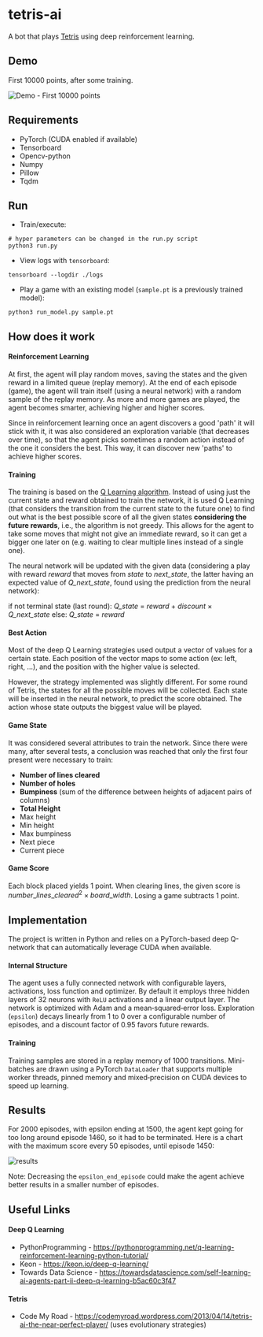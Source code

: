 # tetris-ai

A bot that plays [Tetris](https://en.wikipedia.org/wiki/Tetris) using deep reinforcement learning.

## Demo

First 10000 points, after some training.

![Demo - First 10000 points](./demo.gif)


## Requirements

- PyTorch (CUDA enabled if available)
- Tensorboard
- Opencv-python
- Numpy
- Pillow
- Tqdm

## Run

- Train/execute:
```shell
# hyper parameters can be changed in the run.py script
python3 run.py
```

- View logs with `tensorboard`:
```shell
tensorboard --logdir ./logs
```

- Play a game with an existing model (`sample.pt` is a previously trained model):
```shell
python3 run_model.py sample.pt
```


## How does it work

#### Reinforcement Learning

At first, the agent will play random moves, saving the states and the given reward in a limited queue (replay memory). At the end of each episode (game), the agent will train itself (using a neural network) with a random sample of the replay memory. As more and more games are played, the agent becomes smarter, achieving higher and higher scores.

Since in reinforcement learning once an agent discovers a good 'path' it will stick with it, it was also considered an exploration variable (that decreases over time), so that the agent picks sometimes a random action instead of the one it considers the best. This way, it can discover new 'paths' to achieve higher scores.


#### Training

The training is based on the [Q Learning algorithm](https://en.wikipedia.org/wiki/Q-learning). Instead of using just the current state and reward obtained to train the network, it is used Q Learning (that considers the transition from the current state to the future one) to find out what is the best possible score of all the given states **considering the future rewards**, i.e., the algorithm is not greedy. This allows for the agent to take some moves that might not give an immediate reward, so it can get a bigger one later on (e.g. waiting to clear multiple lines instead of a single one).

The neural network will be updated with the given data (considering a play with reward *reward* that moves from *state* to *next_state*, the latter having an expected value of *Q_next_state*, found using the prediction from the neural network):

if not terminal state (last round): *Q_state* = *reward* + *discount* × *Q_next_state*
else: *Q_state* = *reward*


#### Best Action

Most of the deep Q Learning strategies used output a vector of values for a certain state. Each position of the vector maps to some action (ex: left, right, ...), and the position with the higher value is selected.

However, the strategy implemented was slightly different. For some round of Tetris, the states for all the possible moves will be collected. Each state will be inserted in the neural network, to predict the score obtained. The action whose state outputs the biggest value will be played.


#### Game State

It was considered several attributes to train the network. Since there were many, after several tests, a conclusion was reached that only the first four present were necessary to train:

- **Number of lines cleared**
- **Number of holes**
- **Bumpiness** (sum of the difference between heights of adjacent pairs of columns)
- **Total Height**
- Max height
- Min height
- Max bumpiness
- Next piece
- Current piece


#### Game Score

Each block placed yields 1 point. When clearing lines, the given score is $number\_lines\_cleared^2 \times board\_width$. Losing a game subtracts 1 point.


## Implementation

The project is written in Python and relies on a PyTorch-based deep Q-network that can automatically leverage CUDA when available.

#### Internal Structure

The agent uses a fully connected network with configurable layers, activations, loss function and optimizer. By default it employs three hidden layers of 32 neurons with `ReLU` activations and a linear output layer. The network is optimized with Adam and a mean‑squared‑error loss. Exploration (`epsilon`) decays linearly from 1 to 0 over a configurable number of episodes, and a discount factor of 0.95 favors future rewards.

#### Training

Training samples are stored in a replay memory of 1000 transitions. Mini-batches are drawn using a PyTorch `DataLoader` that supports multiple worker threads, pinned memory and mixed‑precision on CUDA devices to speed up learning.



## Results

For 2000 episodes, with epsilon ending at 1500, the agent kept going for too long around episode 1460, so it had to be terminated. Here is a chart with the maximum score every 50 episodes, until episode 1450:

![results](./results.svg)

Note: Decreasing the `epsilon_end_episode` could make the agent achieve better results in a smaller number of episodes.


## Useful Links

#### Deep Q Learning
- PythonProgramming - https://pythonprogramming.net/q-learning-reinforcement-learning-python-tutorial/
- Keon - https://keon.io/deep-q-learning/
- Towards Data Science - https://towardsdatascience.com/self-learning-ai-agents-part-ii-deep-q-learning-b5ac60c3f47

#### Tetris
- Code My Road - https://codemyroad.wordpress.com/2013/04/14/tetris-ai-the-near-perfect-player/ (uses evolutionary strategies)